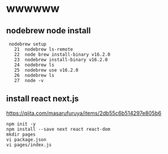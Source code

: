 # wwwwww

## nodebrew node install

```angular2html
 nodebrew setup
   21  nodebrew ls-remote
   22  node brew install-binary v16.2.0
   23  nodebrew install-binary v16.2.0
   24  nodebrew ls
   25  nodebrew use v16.2.0
   26  nodebrew ls
   27  node -v

```

## install react next.js

https://qiita.com/masarufuruya/items/2db55c6b514297e805b6

```angular2html
npm init -y
npm install --save next react react-dom
mkdir pages
vi package.json
vi pages/index.js

```